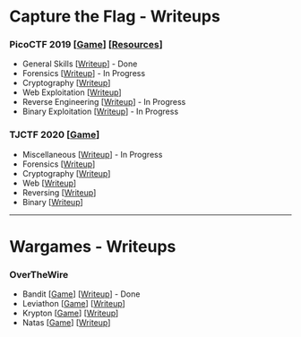 # Capture the Flag - Writeups

### PicoCTF 2019 [[Game](https://2019game.picoctf.com/game)] [[Resources](https://picoctf.com/resources)]
- General Skills  [[Writeup](https://github.com/sabinach/ctf/tree/master/2019_picoctf/general_skills)] - Done
- Forensics  [[Writeup](https://github.com/sabinach/ctf/tree/master/2019_picoctf/forensics)] - In Progress
- Cryptography  [[Writeup](https://github.com/sabinach/ctf/tree/master/2019_picoctf/cryptography)]
- Web Exploitation  [[Writeup](https://github.com/sabinach/ctf/tree/master/2019_picoctf/web_exploitation)]
- Reverse Engineering [[Writeup](https://github.com/sabinach/ctf/tree/master/2019_picoctf/reverse_engineering)] - In Progress
- Binary Exploitation [[Writeup](https://github.com/sabinach/ctf/tree/master/2019_picoctf/binary_exploitation)] - In Progress

### TJCTF 2020 [[Game](https://tjctf.org/)]
- Miscellaneous  [[Writeup](https://github.com/sabinach/ctf/tree/master/2020_tjctf/misc)] - In Progress
- Forensics  [[Writeup](https://github.com/sabinach/ctf/tree/master/2020_tjctf/forensics)]
- Cryptography  [[Writeup](https://github.com/sabinach/ctf/tree/master/2020_tjctf/cryptography)]
- Web  [[Writeup](https://github.com/sabinach/ctf/tree/master/2020_tjctf/web)]
- Reversing [[Writeup](https://github.com/sabinach/ctf/tree/master/2020_tjctf/reversing)]
- Binary [[Writeup](https://github.com/sabinach/ctf/tree/master/2020_tjctf/binary)]

---

# Wargames - Writeups

###  OverTheWire
- Bandit [[Game](https://overthewire.org/wargames/bandit/)] [[Writeup](https://github.com/sabinach/ctf/tree/master/overthewire/bandit)] - Done
- Leviathon [[Game](https://overthewire.org/wargames/leviathan/)] [[Writeup](https://github.com/sabinach/ctf/tree/master/overthewire/leviathan)]
- Krypton [[Game](https://overthewire.org/wargames/krypton/)] [[Writeup](https://github.com/sabinach/ctf/tree/master/overthewire/krypton)]
- Natas [[Game](https://overthewire.org/wargames/natas/)] [[Writeup](https://github.com/sabinach/ctf/tree/master/overthewire/natas)]